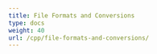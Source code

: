 ```yaml
---
title: File Formats and Conversions
type: docs
weight: 40
url: /cpp/file-formats-and-conversions/
---
```

